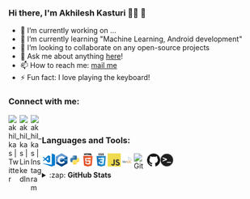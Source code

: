 ### Hi there, I'm Akhilesh Kasturi 👨‍💻 👋 

- 🔭 I’m currently working on ...
- 🌱 I’m currently learning "Machine Learning, Android development"
- 👯 I’m looking to collaborate on any open-source projects
- 💬 Ask me about anything [here][issues]!
- 📫 How to reach me: [mail me](mailto:akhilkas2001@gmail.com)
- ⚡ Fun fact: I love playing the keyboard!
<!--- 🤔 I’m looking for help with ...-->
### Connect with me:

[<img align="left" alt="akhil_kas | Twitter" width="22px" src="https://cdn.jsdelivr.net/npm/simple-icons@v3/icons/twitter.svg" />][twitter]
[<img align="left" alt="akhil_kas | LinkedIn" width="22px" src="https://cdn.jsdelivr.net/npm/simple-icons@v3/icons/linkedin.svg" />][linkedin]
[<img align="left" alt="akhil_kas | Instagram" width="22px" src="https://cdn.jsdelivr.net/npm/simple-icons@v3/icons/instagram.svg" />][instagram]

<br>

### Languages and Tools:

<img align="left" alt="Visual Studio Code" width="26px" src="https://raw.githubusercontent.com/github/explore/80688e429a7d4ef2fca1e82350fe8e3517d3494d/topics/visual-studio-code/visual-studio-code.png" />
<img align="left" alt="CPP" width="26px" src="https://raw.githubusercontent.com/github/explore/80688e429a7d4ef2fca1e82350fe8e3517d3494d/topics/cpp/cpp.png" />
<img align="left" alt="Python" width="26px" src="https://raw.githubusercontent.com/github/explore/80688e429a7d4ef2fca1e82350fe8e3517d3494d/topics/python/python.png" />
<img align="left" alt="HTML5" width="26px" src="https://raw.githubusercontent.com/github/explore/80688e429a7d4ef2fca1e82350fe8e3517d3494d/topics/html/html.png" />
<img align="left" alt="CSS3" width="26px" src="https://raw.githubusercontent.com/github/explore/80688e429a7d4ef2fca1e82350fe8e3517d3494d/topics/css/css.png" />
<img align="left" alt="JavaScript" width="26px" src="https://raw.githubusercontent.com/github/explore/80688e429a7d4ef2fca1e82350fe8e3517d3494d/topics/javascript/javascript.png" />
<img align="left" alt="MySQL" width="26px" src="https://raw.githubusercontent.com/github/explore/80688e429a7d4ef2fca1e82350fe8e3517d3494d/topics/mysql/mysql.png" />
<img align="left" alt="Git" width="26px" src="https://camo.githubusercontent.com/972b83b5e5f33e71f2c18414f088759f5dc9bfb7c8fc999ce48e630598d27966/68747470733a2f2f64657669636f6e732e6769746875622e696f2f64657669636f6e2f64657669636f6e2e6769742f69636f6e732f6769742f6769742d6f726967696e616c2e737667" />
<img align="left" alt="GitHub" width="26px" src="https://raw.githubusercontent.com/github/explore/78df643247d429f6cc873026c0622819ad797942/topics/github/github.png" />
<img align="left" alt="Terminal" width="26px" src="https://raw.githubusercontent.com/github/explore/80688e429a7d4ef2fca1e82350fe8e3517d3494d/topics/terminal/terminal.png" />

<br>
<br>

<details>
  <summary>:zap:  <b>GitHub Stats</b></summary>
  <br>
  
  [![AkhilKas's github stats](https://github-readme-stats.vercel.app/api?username=AkhilKas&show_icons=true&theme=radical)](https://github.com/AkhilKas/github-readme-stats)

  [![Top Langs](https://github-readme-stats.vercel.app/api/top-langs/?username=AkhilKas&theme=radical)](https://github.com/AkhilKas/github-readme-stats)

</details>

[issues]: https://github.com/AkhilKas/AkhilKas/issues
[twitter]: https://twitter.com/akhil_kas
[instagram]: https://www.instagram.com/akhil_kas/
[linkedin]: https://www.linkedin.com/in/akhilesh-kasturi/
